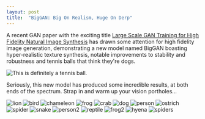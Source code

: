 ```yaml
---
layout: post
title:  "BigGAN: Big On Realism, Huge On Derp"
---
```


A recent GAN paper with the exciting title
[Large Scale GAN Training for High Fidelity Natural Image Synthesis](https://arxiv.org/abs/1809.11096)
has drawn some attention for high fidelity image generation, demonstrating
a new model named BigGAN boasting hyper-realistic texture synthesis, notable
improvements to stability and robustness and tennis balls that think they're dogs.

![This is definitely a tennis ball.](assets/images/definitelyatennisball.png)

Seriously, this new model has produced some incredible results, at both ends
of the spectrum. Strap in and warm up your vision portholes...

![lion](assets/images/lion.jpg)
![bird](assets/images/bird.jpg)
![chameleon](assets/images/chameleon.jpg)
![frog](assets/images/frog.jpg)
![crab](assets/images/crab.jpg)
![dog](assets/images/dog.jpg)
![person](assets/images/person.jpg)
![ostrich](assets/images/ostrich.jpg)
![spider](assets/images/spider.jpg)
![snake](assets/images/snake.jpg)
![person2](assets/images/person2.jpg)
![reptile](assets/images/reptile.jpg)
![frog2](assets/images/frog2.jpg)
![hyena](assets/images/hyena.jpg)
![spiders](assets/images/spiders.jpg)

